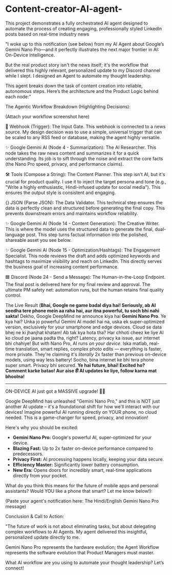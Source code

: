 # Content-creator-AI-agent-

This project demonstrates a fully orchestrated AI agent designed to automate the process of creating engaging, professionally styled LinkedIn posts based on real-time industry news

"I woke up to this notification (see below) from my AI Agent about Google’s Gemini Nano Pro—and it perfectly illustrates the next major frontier in AI: On-Device Intelligence.

But the real product story isn't the news itself; it's the workflow that delivered this highly relevant, personalized update to my Discord channel while I slept. I designed an Agent to automate my thought leadership.

This agent breaks down the task of content creation into reliable, autonomous steps. Here’s the architecture and the Product Logic behind each node:"

The Agentic Workflow Breakdown (Highlighting Decisions):

(Attach your workflow screenshot here)

🔴 Webhook (Trigger): The Input Gate. This webhook is connected to a news source. My design decision was to use a simple, universal trigger that can be scaled to any RSS feed or database, making the agent highly versatile.

✨ Google Gemini AI (Node 4 - Summarization): The AI Researcher. This node takes the raw news content and summarizes it for a quick understanding. Its job is to sift through the noise and extract the core facts (the Nano Pro speed, privacy, and performance claims).

🛠️ Tools (Compose a String): The Content Planner. This step isn't AI, but it's crucial for product quality. I use it to inject the target persona and tone (e.g., "Write a highly enthusiastic, Hindi-infused update for social media"). This ensures the output style is consistent and engaging.

{} JSON (Parse JSON): The Data Validator. This technical step ensures the data is perfectly clean and structured before generating the final copy. This prevents downstream errors and maintains workflow reliability.

✨ Google Gemini AI (Node 14 - Content Generation): The Creative Writer. This is where the model uses the structured data to generate the final, dual-language post. This step turns factual information into the polished, shareable asset you see below.

✨ Google Gemini AI (Node 15 - Optimization/Hashtags): The Engagement Specialist. This node reviews the draft and adds optimized keywords and hashtags to maximize visibility and reach on LinkedIn. This directly serves the business goal of increasing content performance.

🟦 Discord (Node 24 - Send a Message): The Human-in-the-Loop Endpoint. The final post is delivered here for my final review and approval. The ultimate PM safety net: automation runs, but the human retains final quality control.

The Live Result (**Bhai, Google ne game badal diya hai! Seriously, ab AI seedha tere phone mein aa raha hai, aur itna powerful, tu soch bhi nahi sakta!** Dekho, Google DeepMind ne announce kiya hai **Gemini Nano Pro**. Ye kya hai? Unka jo powerful Gemini AI model hai na, uska ek super-optimized version, exclusively for your smartphone and edge devices. Cloud se data bhej ne ki jhanjhat khatam! Ab tak kya hota tha? Har chhoti cheez ke liye AI ko cloud pe jaana padta tha, right? Latency, privacy ka issue, aur internet bhi chahiye! But with Nano Pro, AI runs *on your device*. Iska matlab, real-time translation, smart replies, complex photo edits — everything is faster, more private. They're claiming it's *literally* 2x faster than previous on-device models, using way less battery! Socho, bina internet ke bhi tera phone super smart. Privacy bhi secured. **Ye hai future, bhai! Excited ho? Comment karke batao! Aur aise ही AI updates ke liye, follow karna mat bhoolna!**

---

ON-DEVICE AI just got a MASSIVE upgrade! 🤯🔥

Google DeepMind has unleashed "Gemini Nano Pro," and this is NOT just another AI update – it's a foundational shift for how we'll interact with our devices! Imagine powerful AI running directly on YOUR phone, no cloud needed. This is a game-changer for speed, privacy, and innovation!

Here's why you should be excited:
*   **Gemini Nano Pro:** Google's powerful AI, super-optimized for your device.
*   **Blazing Fast:** Up to 2x faster on-device performance compared to predecessors.
*   **Privacy First:** AI processing happens locally, keeping your data secure.
*   **Efficiency Master:** Significantly lower battery consumption.
*   **New Era:** Opens doors for incredibly smart, real-time applications directly from your pocket.

What do you think this means for the future of mobile apps and personal assistants? Would YOU like a phone that smart? Let me know below!):

(Paste your agent's notification here: The Hindi/English Gemini Nano Pro message)

Conclusion & Call to Action:

"The future of work is not about eliminating tasks, but about delegating complex workflows to AI Agents. My agent delivered this insightful, personalized update directly to me.

Gemini Nano Pro represents the hardware evolution; the Agent Workflow represents the software evolution that Product Managers must master.

What AI workflow are you using to automate your thought leadership? Let’s connect!
